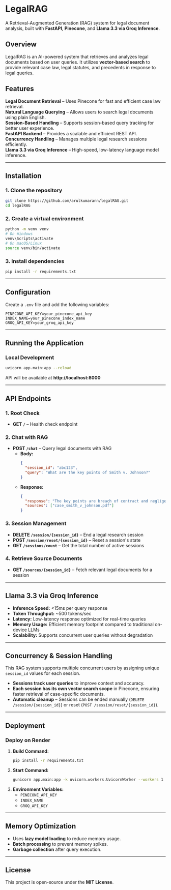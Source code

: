 # **LegalRAG**  

A Retrieval-Augmented Generation (RAG) system for legal document analysis, built with **FastAPI**, **Pinecone**, and **Llama 3.3 via Groq Inference**.  

## **Overview**  

LegalRAG is an AI-powered system that retrieves and analyzes legal documents based on user queries. It utilizes **vector-based search** to provide relevant case law, legal statutes, and precedents in response to legal queries.  

## **Features**  

**Legal Document Retrieval** – Uses Pinecone for fast and efficient case law retrieval.  
 **Natural Language Querying** – Allows users to search legal documents using plain English.  
 **Session-Based Handling** – Supports session-based query tracking for better user experience.  
 **FastAPI Backend** – Provides a scalable and efficient REST API.  
 **Concurrency Handling** – Manages multiple legal research sessions efficiently.  
 **Llama 3.3 via Groq Inference** – High-speed, low-latency language model inference.  

---  

## **Installation**  

### **1. Clone the repository**  
```bash
git clone https://github.com/arulkumarann/legalRAG.git
cd legalRAG
```

### **2. Create a virtual environment**  
```bash
python -m venv venv
# On Windows
venv\Scripts\activate
# On macOS/Linux
source venv/bin/activate
```

### **3. Install dependencies**  
```bash
pip install -r requirements.txt
```

---  

## **Configuration**  

Create a `.env` file and add the following variables:  
```
PINECONE_API_KEY=your_pinecone_api_key
INDEX_NAME=your_pinecone_index_name
GROQ_API_KEY=your_groq_api_key
```

---  

## **Running the Application**  

### **Local Development**  
```bash
uvicorn app.main:app --reload
```
API will be available at **http://localhost:8000**  


---  

## **API Endpoints**  

### **1. Root Check**  
- **GET `/`** – Health check endpoint  

### **2. Chat with RAG**  
- **POST `/chat`** – Query legal documents with RAG  
  - **Body:**  
    ```json
    {
      "session_id": "abc123",
      "query": "What are the key points of Smith v. Johnson?"
    }
    ```
  - **Response:**  
    ```json
    {
      "response": "The key points are breach of contract and negligence...",
      "sources": ["case_smith_v_johnson.pdf"]
    }
    ```

### **3. Session Management**  
- **DELETE `/session/{session_id}`** – End a legal research session  
- **POST `/session/reset/{session_id}`** – Reset a session's state  
- **GET `/sessions/count`** – Get the total number of active sessions  

### **4. Retrieve Source Documents**  
- **GET `/sources/{session_id}`** – Fetch relevant legal documents for a session  

---  

## **Llama 3.3 via Groq Inference**  

- **Inference Speed:** <15ms per query response  
- **Token Throughput:** ~500 tokens/sec  
- **Latency:** Low-latency response optimized for real-time queries  
- **Memory Usage:** Efficient memory footprint compared to traditional on-device LLMs  
- **Scalability:** Supports concurrent user queries without degradation  

---  

## **Concurrency & Session Handling**  

This RAG system supports multiple concurrent users by assigning unique `session_id` values for each session.  

- **Sessions track user queries** to improve context and accuracy.  
- **Each session has its own vector search scope** in Pinecone, ensuring faster retrieval of case-specific documents.  
- **Automatic cleanup** – Sessions can be ended manually (`DELETE /session/{session_id}`) or reset (`POST /session/reset/{session_id}`).  

---  

## **Deployment**  

### **Deploy on Render**  
1. **Build Command:**  
   ```bash
   pip install -r requirements.txt
   ```
2. **Start Command:**  
   ```bash
   gunicorn app.main:app -k uvicorn.workers.UvicornWorker --workers 1 --threads 2 --timeout 120
   ```
3. **Environment Variables:**  
   - `PINECONE_API_KEY`  
   - `INDEX_NAME`  
   - `GROQ_API_KEY`  

---  

## **Memory Optimization**  

- Uses **lazy model loading** to reduce memory usage.  
- **Batch processing** to prevent memory spikes.  
- **Garbage collection** after query execution.  

---  


## **License**  
This project is open-source under the **MIT License**.  
